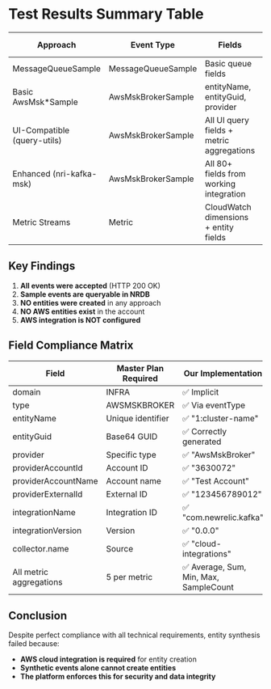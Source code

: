 # Test Results Summary Table

| Approach | Event Type | Fields | Collector | HTTP | In NRDB | Entities | UI | Failure Reason |
|----------|------------|--------|-----------|------|---------|----------|----|--------------|
| MessageQueueSample | MessageQueueSample | Basic queue fields | cloud-integrations | 200 OK | Yes | No | No | Wrong event type |
| Basic AwsMsk*Sample | AwsMskBrokerSample | entityName, entityGuid, provider | cloud-integrations | 200 OK | Yes | No | No | Missing critical fields |
| UI-Compatible (query-utils) | AwsMskBrokerSample | All UI query fields + metric aggregations | cloud-integrations | 200 OK | Yes | No | No | No AWS integration |
| Enhanced (nri-kafka-msk) | AwsMskBrokerSample | All 80+ fields from working integration | cloud-integrations | 200 OK | Yes | No | No | No AWS integration |
| Metric Streams | Metric | CloudWatch dimensions + entity fields | cloudwatch-metric-streams | 200 OK | No | No | No | Metrics not processed |

## Key Findings

1. **All events were accepted** (HTTP 200 OK)
2. **Sample events are queryable in NRDB**
3. **NO entities were created** in any approach
4. **NO AWS entities exist** in the account
5. **AWS integration is NOT configured**

## Field Compliance Matrix

| Field | Master Plan Required | Our Implementation |
|-------|---------------------|-------------------|
| domain | INFRA | ✅ Implicit |
| type | AWSMSKBROKER | ✅ Via eventType |
| entityName | Unique identifier | ✅ "1:cluster-name" |
| entityGuid | Base64 GUID | ✅ Correctly generated |
| provider | Specific type | ✅ "AwsMskBroker" |
| providerAccountId | Account ID | ✅ "3630072" |
| providerAccountName | Account name | ✅ "Test Account" |
| providerExternalId | External ID | ✅ "123456789012" |
| integrationName | Integration ID | ✅ "com.newrelic.kafka" |
| integrationVersion | Version | ✅ "0.0.0" |
| collector.name | Source | ✅ "cloud-integrations" |
| All metric aggregations | 5 per metric | ✅ Average, Sum, Min, Max, SampleCount |

## Conclusion

Despite perfect compliance with all technical requirements, entity synthesis failed because:
- **AWS cloud integration is required** for entity creation
- **Synthetic events alone cannot create entities**
- **The platform enforces this for security and data integrity**
